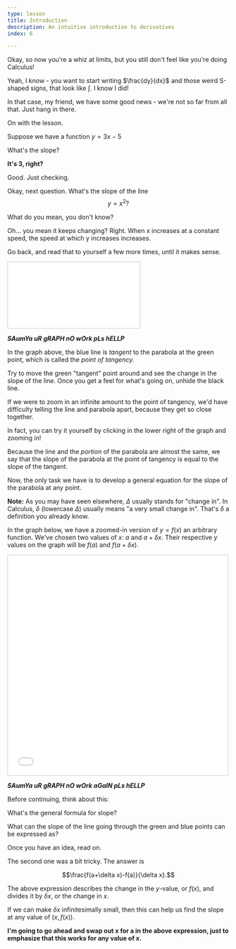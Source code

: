 ```yaml
---
type: lesson
title: Introduction
description: An intuitive introduction to derivatives
index: 6

---
```

Okay, so now you're a whiz at limits, but you still don't feel like you're doing Calculus!

Yeah, I know - you want to start writing $\frac{dy}{dx}$ and those weird S-shaped signs, that look like $\int$. I know I did!

In that case, my friend, we have some good news - we're not so far from all that. Just hang in there.

On with the lesson.


Suppose we have a function $y=3x-5$

What's the slope?

**It's 3, right?**

Good. Just checking.

Okay, next question. What's the slope of the line
$$y=x^2?$$

What do you mean, you don't know?

Oh... you mean it keeps changing? Right. When x increases at a constant speed, the speed at which y increases increases.

Go back, and read that to yourself a few more times, until it makes sense.

<iframe src="[https://www.desmos.com/calculator/kh3mig4qor?embed](https://www.desmos.com/calculator/kh3mig4qor?embed)" style="border: 1px solid #ccc" class="graph" frameborder=0></iframe>

***SAumYa uR gRAPH nO wOrk pLs hELLP***

In the graph above, the blue line is  _tangent_  to the parabola at the green point, which is called the  _point of tangency._

Try to move the green "tangent" point around and see the change in the slope of the line. Once you get a feel for what's going on, unhide the black line.

If we were to zoom in an infinite amount to the point of tangency, we'd have difficulty telling the line and parabola apart, because they get so close together.

In fact, you can try it yourself by clicking in the lower right of the graph and zooming in!

Because the line and the  _portion_  of the parabola are almost the same, we say that the slope of the parabola at the point of tangency is equal to the slope of the tangent.

Now, the only task we have is to develop a general equation for the slope of the parabola at any point.

**Note:** As you may have seen elsewhere, $Δ$ usually stands for "change in". In Calculus, $δ$ (lowercase $Δ$) usually means "a very small change in". That's $δ$ a definition you already know.

In the graph below, we have a zoomed-in version of $y=f(x)$ an arbitrary function. We've chosen two values of $x$:
$a$ and $a+δx.$
Their respective $y$ values on the graph will be $f(a)$ and $f(a+δx)$.

<iframe src="[https://www.desmos.com/calculator/crcyhxkkmm?embed](https://www.desmos.com/calculator/crcyhxkkmm?embed)" width="500px" height="500px" class="graph" style="border: 1px solid #ccc" frameborder=0></iframe>

***SAumYa uR gRAPH nO wOrk aGaIN pLs hELLP***

Before continuing, think about this:

What's the general formula for slope?

What can the slope of the line going through the green and blue points can be expressed as?

Once you have an idea, read on.

The second one was a bit tricky. The answer is

$$\frac{f(a+\delta x)-f(a)}{\delta x}.$$

The above expression describes the change in the $y$-value, or $f(x)$, and divides it by $δx$, or the change in  $x$.

If we can make  $δx$  infinitesimally small, then this can help us find the slope at any value of  $(x,f(x))$.

**I'm going to go ahead and swap out  x  for  a  in the above expression, just to emphasize that this works for any value of  $x$.**
<!--stackedit_data:
eyJoaXN0b3J5IjpbMTE1NTg5MDE1MCwtMTMyMDk4NDU1NSwxMT
Q3NTc2NDJdfQ==
-->